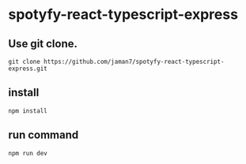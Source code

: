 # spotyfy-react-typescript-express

## Use git clone.

```
git clone https://github.com/jaman7/spotyfy-react-typescript-express.git
```

## install

```
npm install
```

## run command

```
npm run dev
```
